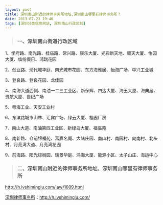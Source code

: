 ```yaml
---
layout: post
title: 深圳南山附近的律师事务所地址,深圳南山哪里有律师事务所？
date: 2013-07-23 19:46
tags: [深圳分类信息网站, 深圳南山行政区划]
---
```

<blockquote>
<h3>一、深圳南山街道行政区域</h3>
</blockquote>
1、学府路、南光路、桂庙路、常兴路、康乐大厦、光彩新天地、顺天大厦、怡园大厦、缤纷假日、鸿瑞花园

2、创业路、现代城华庭、南光城市花园、东方海雅居、怡海广场、中兴工业城

3、登良路、登良花园、龙佳园

4、南海大道西侧、南油一二三工业区、新保辉、四达大厦、海王大厦、海典居、贵航大厦、世纪广场

5、粤海工业、天安工业村

6、东滨路城市山林、汇宾广场、绿云大厦、福园厂房

7、南山大道、南油第四工业区、新绿岛大厦、福临苑

8、南新路、仓前锦福苑、富嘉名阁、大陆庄园、南山村、南园村、向南村、北头村、月亮湾大道、月亮湾花园

9、前海路、阳光棕榈园、瑞景华庭、鸿海大厦、能源小区、太子山庄、海运中心
<blockquote>
<h3>二、深圳南山附近的律师事务所地址、深圳南山哪里有律师事务所</h3>
</blockquote>
<a href="http://h.lvshiminglu.com/law/1009.html">http://h.lvshiminglu.com/law/1009.html</a>

<a href="http://h.lvshiminglu.com/">深圳律师事务所</a>：<a href="http://h.lvshiminglu.com/">http://h.lvshiminglu.com/</a>

